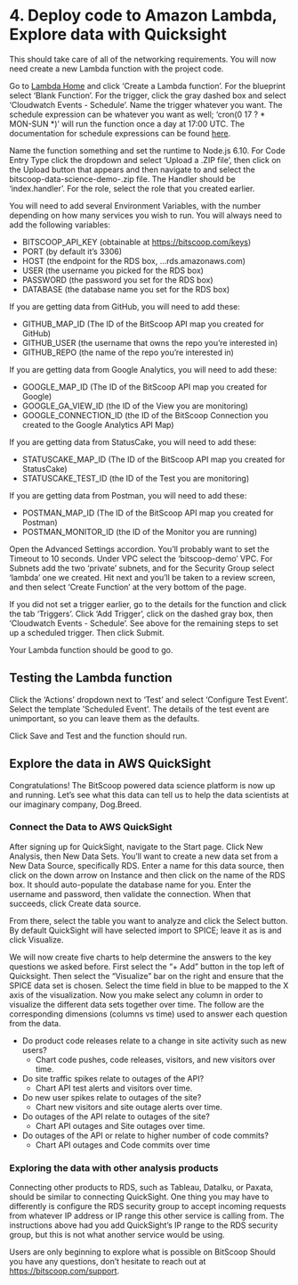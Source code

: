 # 4. Deploy code to Amazon Lambda, Explore data with Quicksight
This should take care of all of the networking requirements.
You will now need create a new Lambda function with the project code.

Go to [Lambda Home](https://console.aws.amazon.com/lambda/home) and click ‘Create a Lambda function’.
For the blueprint select ‘Blank Function’.
For the trigger, click the gray dashed box and select ‘Cloudwatch Events - Schedule’.
Name the trigger whatever you want.
The schedule expression can be whatever you want as well; ‘cron(0 17 ? * MON-SUN *)’ will run the function once a day at 17:00 UTC.
The documentation for schedule expressions can be found [here](http://docs.aws.amazon.com/lambda/latest/dg/tutorial-scheduled-events-schedule-expressions.html).

Name the function something and set the runtime to Node.js 6.10.
For Code Entry Type click the dropdown and select ‘Upload a .ZIP file’, then click on the Upload button that appears and then navigate to and select the bitscoop-data-science-demo-<version>.zip file.
The Handler should be ‘index.handler’.
For the role, select the role that you created earlier.

You will need to add several Environment Variables, with the number depending on how many services you wish to run. You will always need to add the following variables:

* BITSCOOP_API_KEY (obtainable at https://bitscoop.com/keys)
* PORT (by default it’s 3306)
* HOST (the endpoint for the RDS box, <Box name>.<ID>.<Region>.rds.amazonaws.com)
* USER (the username you picked for the RDS box)
* PASSWORD (the password you set for the RDS box)
* DATABASE (the database name you set for the RDS box)

If you are getting data from GitHub, you will need to add these:

* GITHUB_MAP_ID (The ID of the BitScoop API map you created for GitHub)
* GITHUB_USER (the username that owns the repo you’re interested in)
* GITHUB_REPO (the name of the repo you’re interested in)

If you are getting data from Google Analytics, you will need to add these:

* GOOGLE_MAP_ID (The ID of the BitScoop API map you created for Google)
* GOOGLE_GA_VIEW_ID (the ID of the View you are monitoring)
* GOOGLE_CONNECTION_ID (the ID of the BitScoop Connection you created to the Google Analytics API Map)

If you are getting data from StatusCake, you will need to add these:

* STATUSCAKE_MAP_ID (The ID of the BitScoop API map you created for StatusCake)
* STATUSCAKE_TEST_ID (the ID of the Test you are monitoring)

If you are getting data from Postman, you will need to add these:

* POSTMAN_MAP_ID (The ID of the BitScoop API map you created for Postman)
* POSTMAN_MONITOR_ID (the ID of the Monitor you are running)

Open the Advanced Settings accordion.
You’ll probably want to set the Timeout to 10 seconds.
Under VPC select the ‘bitscoop-demo’ VPC.
For Subnets add the two ‘private’ subnets, and for the Security Group select ‘lambda’ one we created.
Hit next and you’ll be taken to a review screen, and then select ‘Create Function’ at the very bottom of the page.

If you did not set a trigger earlier, go to the details for the function and click the tab ‘Triggers’. Click ‘Add Trigger’, click on the dashed gray box, then ‘Cloudwatch Events - Schedule’. See above for the remaining steps to set up a scheduled trigger. Then click Submit.

Your Lambda function should be good to go.

## Testing the Lambda function

Click the ‘Actions’ dropdown next to ‘Test’ and select ‘Configure Test Event’.
Select the template 'Scheduled Event'.
The details of the test event are unimportant, so you can leave them as the defaults.

Click Save and Test and the function should run.

## Explore the data in AWS QuickSight

Congratulations! The BitScoop powered data science platform is now up and running. Let’s see what this data can tell us to help the data scientists at our imaginary company, Dog.Breed.

### Connect the Data to AWS QuickSight

After signing up for QuickSight, navigate to the Start page. Click New Analysis, then New Data Sets. You’ll want to create a new data set from a New Data Source, specifically RDS. Enter a name for this data source, then click on the down arrow on Instance and then click on the name of the RDS box. It should auto-populate the database name for you. Enter the username and password, then validate the connection. When that succeeds, click Create data source.

From there, select the table you want to analyze and click the Select button. By default QuickSight will have selected import to SPICE; leave it as is and click Visualize.

We will now create five charts to help determine the answers to the key questions we asked before. First select the “+ Add” button in the top left of Quicksight. Then select the “Visualize” bar on the right and ensure that the SPICE data set is chosen. Select the time field in blue to be mapped to the X axis of the visualization. Now you make select any column in order to visualize the different data sets together over time. The follow are the corresponding dimensions (columns vs time) used to answer each question from the data.

* Do product code releases relate to a change in site activity such as new users?
  * Chart code pushes, code releases, visitors, and new visitors over time.
* Do site traffic spikes relate to outages of the API?
  * Chart API test alerts and visitors over time.
* Do new user spikes relate to outages of the site?
  * Chart new visitors and site outage alerts over time.
* Do outages of the API relate to outages of the site?
  * Chart API outages and Site outages over time.
* Do outages of the API or relate to higher number of code commits?
  * Chart API outages and Code commits over time

### Exploring the data with other analysis products

Connecting other products to RDS, such as Tableau, DataIku, or Paxata, should be similar to connecting QuickSight. One thing you may have to differently is configure the RDS security group to accept incoming requests from whatever IP address or IP range this other service is calling from. The instructions above had you add QuickSight’s IP range to the RDS security group, but this is not what another service would be using.

Users are only beginning to explore what is possible on BitScoop Should you have any questions, don’t hesitate to reach out at https://bitscoop.com/support.

